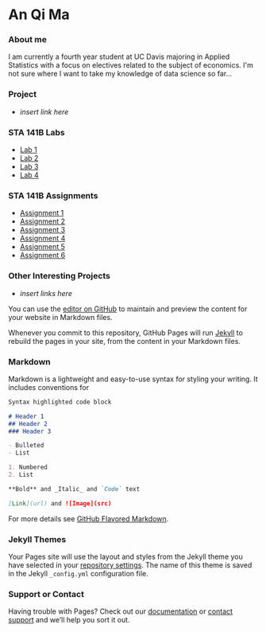 # An Qi Ma

### About me
I am currently a fourth year student at UC Davis majoring in Applied Statistics with a focus on electives related to the subject of economics. I'm not sure where I want to take my knowledge of data science so far...

### Project
- *insert link here*

### STA 141B Labs
- [Lab 1](https://anqima.github.io/labs/Lab1.html)
- [Lab 2](https://anqima.github.io/labs/Lab2.html)
- [Lab 3](https://anqima.github.io/labs/Lab3.html)
- [Lab 4](https://anqima.github.io/labs/Lab4.html)

### STA 141B Assignments
- [Assignment 1](https://anqima.github.io/assignments/assignment1.html)
- [Assignment 2](https://anqima.github.io/assignments/assignment2.html)
- [Assignment 3](https://anqima.github.io/assignments/assignment3.html)
- [Assignment 4](https://anqima.github.io/assignments/assignment4.html)
- [Assignment 5](https://anqima.github.io/assignments/assignment5.html)
- [Assignment 6](https://anqima.github.io/assignments/assignment6.html)

### Other Interesting Projects
- *insert links here*

You can use the [editor on GitHub](https://github.com/anqima/anqima.github.io/edit/master/index.md) to maintain and preview the content for your website in Markdown files.

Whenever you commit to this repository, GitHub Pages will run [Jekyll](https://jekyllrb.com/) to rebuild the pages in your site, from the content in your Markdown files.

### Markdown

Markdown is a lightweight and easy-to-use syntax for styling your writing. It includes conventions for

```markdown
Syntax highlighted code block

# Header 1
## Header 2
### Header 3

- Bulleted
- List

1. Numbered
2. List

**Bold** and _Italic_ and `Code` text

[Link](url) and ![Image](src)
```

For more details see [GitHub Flavored Markdown](https://guides.github.com/features/mastering-markdown/).

### Jekyll Themes

Your Pages site will use the layout and styles from the Jekyll theme you have selected in your [repository settings](https://github.com/anqima/anqima.github.io/settings). The name of this theme is saved in the Jekyll `_config.yml` configuration file.

### Support or Contact

Having trouble with Pages? Check out our [documentation](https://help.github.com/categories/github-pages-basics/) or [contact support](https://github.com/contact) and we’ll help you sort it out.
